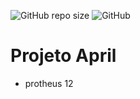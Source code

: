 ![GitHub repo size](https://img.shields.io/github/repo-size/emendesn/april_projeto)
![GitHub](https://img.shields.io/github/license/emendesn/april_projeto)
# Projeto April
- protheus 12
